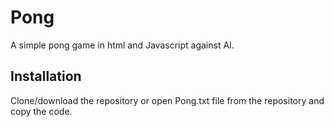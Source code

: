 # Pong
A simple pong game in html and Javascript against AI.

## Installation
Clone/download the repository or open Pong.txt file from the repository and copy the code.
